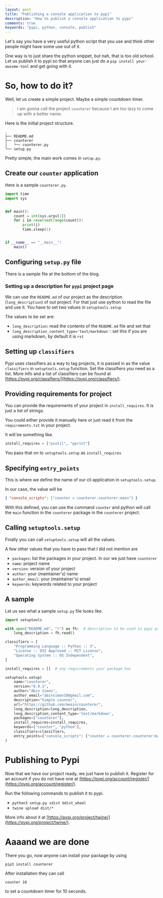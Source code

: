 ```yaml
---
layout: post
title: "Publishing a console application to pypi"
description: "How to publish a console application to pypi"
comments: true
keywords: "pypi, python, console, publish"
---
```


Let's say you have a very useful python script that you use and think other people might have some use out of it.

One way is to just share the python snippet, but nah, that is too old school.
Let us publish it to pypi so that anyone can just do a `pip install your-awsome-tool` and get going with it.

# So, how to do it?

Well, let us create a simple project. Maybe a simple countdown timer.

> I am gonna call the project `counterer` because I am too lazy to come up with a better name.

Here is the initial project structure.

```
.
├── README.md
├── counterer
│   └── counterer.py
└── setup.py
```

Pretty simple, the main work comes in `setup.py`.

## Create our `counter` application

Here is a sample `counterer.py`.

```python
import time
import sys


def main():
    count = int(sys.argv[1])
    for i in reversed(range(count)):
        print(i)
        time.sleep(1)


if __name__ == "__main__":
    main()
```

## Configuring `setup.py` file

There is a sample file at the bottom of the blog.

### Setting up a description for `pypi` project page

We can use the `README.md` of our project as the description (`long_description`) of out project.
For that just use python to read the file and use it.
You have to set two values in `setuptools.setup`

The values to be set are:

- `long_description`: read the contents of the `README.md` file and set that
- `long_description_content_type='text/markdown'`: set this if you are using markdown, by default it is `rst`

## Setting up `classifiers`

Pypi uses classifiers as a way to tag projects, it is passed in as the value `classifiers` in `setuptools.setup`
function.
Set the classifiers you need as a list.
More info and a list of classifiers can be found at [https://pypi.org/classifiers/](https://pypi.org/classifiers/).

## Providing requirements for project

You can provide the requirements of your project in `install_requires`. It is just a list of strings.

You could either provide it manually here or just read it from the `requirements.txt` in your project.

It will be something like.

```python
install_requires = ["psutil", "pprint"]
```

You pass that on to `setuptools.setup` as `install_requires`

## Specifying `entry_points`

This is where we define the name of our cli application in `setuptools.setup`.

In our case, the value will be

```json
{ "console_scripts": ["counter = counterer.counterer:main"] }
```

With this defined, you can use the command `counter` and python will call the `main` function in the `counterer` package
in the `counterer` project.


## Calling `setuptools.setup`

Finally you can call `setuptools.setup` will all the values.

A few other values that you have to pass that I did not mention are

- `packages`: list the packages in your project. In our we just have `counterer`
- `name`: project name
- `version`: version of your project
- `author`: your (maintainer's) name
- `author_email`: your (maintainer's) email
- `keywords`: keywords related to your project


## A sample

Let us see what a sample `setup.py` file looks like.

```python
import setuptools

with open("README.md", "r") as fh:  # description to be used in pypi project page
    long_description = fh.read()

classifiers = [
    "Programming Language :: Python :: 3",
    "License :: OSI Approved :: MIT License",
    "Operating System :: OS Independent",
]

install_requires = []  # any requirements your package has

setuptools.setup(
    name="counterer",
    version="0.0.1",
    author="Abin Simon",
    author_email="abinsimon10@gmail.com",
    description="Simple counter",
    url="https://github.com/meain/counterer",
    long_description=long_description,
    long_description_content_type='text/markdown',
    packages=["counterer"],
    install_requires=install_requires,
    keywords=["counter", "python"],
    classifiers=classifiers,
    entry_points={"console_scripts": ["counter = counterer.counterer:main"]},
)
```


# Publishing to Pypi

Now that we have our project ready, we just have to publish it.
Register for an account if you do not have one at [https://pypi.org/account/register/](https://pypi.org/account/register/).

Run the following commands to publish it to pypi.

- `python3 setup.py sdist bdist_wheel`
- `twine upload dist/*`

More info about it at [https://pypi.org/project/twine/](https://pypi.org/project/twine/).

# Aaaand we are done

There you go, now anyone can install your package by using

```pip3 install counterer```

After installation they can call

```
counter 10
```

to set a countdown timer for 10 seconds.
